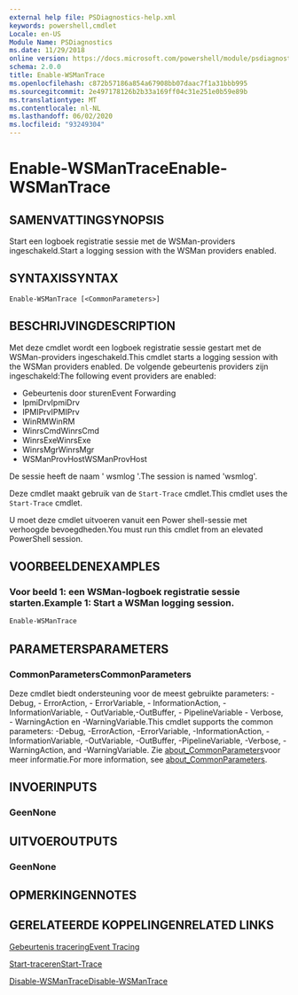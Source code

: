 ```yaml
---
external help file: PSDiagnostics-help.xml
keywords: powershell,cmdlet
Locale: en-US
Module Name: PSDiagnostics
ms.date: 11/29/2018
online version: https://docs.microsoft.com/powershell/module/psdiagnostics/enable-wsmantrace?view=powershell-7&WT.mc_id=ps-gethelp
schema: 2.0.0
title: Enable-WSManTrace
ms.openlocfilehash: c872b57186a854a67908bb07daac7f1a31bbb995
ms.sourcegitcommit: 2e497178126b2b33a169ff04c31e251e0b59e89b
ms.translationtype: MT
ms.contentlocale: nl-NL
ms.lasthandoff: 06/02/2020
ms.locfileid: "93249304"
---
```

# <span data-ttu-id="c9141-103">Enable-WSManTrace</span><span class="sxs-lookup"><span data-stu-id="c9141-103">Enable-WSManTrace</span></span>

## <span data-ttu-id="c9141-104">SAMENVATTING</span><span class="sxs-lookup"><span data-stu-id="c9141-104">SYNOPSIS</span></span>
<span data-ttu-id="c9141-105">Start een logboek registratie sessie met de WSMan-providers ingeschakeld.</span><span class="sxs-lookup"><span data-stu-id="c9141-105">Start a logging session with the WSMan providers enabled.</span></span>

## <span data-ttu-id="c9141-106">SYNTAXIS</span><span class="sxs-lookup"><span data-stu-id="c9141-106">SYNTAX</span></span>

```
Enable-WSManTrace [<CommonParameters>]
```

## <span data-ttu-id="c9141-107">BESCHRIJVING</span><span class="sxs-lookup"><span data-stu-id="c9141-107">DESCRIPTION</span></span>
<span data-ttu-id="c9141-108">Met deze cmdlet wordt een logboek registratie sessie gestart met de WSMan-providers ingeschakeld.</span><span class="sxs-lookup"><span data-stu-id="c9141-108">This cmdlet starts a logging session with the WSMan providers enabled.</span></span> <span data-ttu-id="c9141-109">De volgende gebeurtenis providers zijn ingeschakeld:</span><span class="sxs-lookup"><span data-stu-id="c9141-109">The following event providers are enabled:</span></span>

- <span data-ttu-id="c9141-110">Gebeurtenis door sturen</span><span class="sxs-lookup"><span data-stu-id="c9141-110">Event Forwarding</span></span>
- <span data-ttu-id="c9141-111">IpmiDrv</span><span class="sxs-lookup"><span data-stu-id="c9141-111">IpmiDrv</span></span>
- <span data-ttu-id="c9141-112">IPMIPrv</span><span class="sxs-lookup"><span data-stu-id="c9141-112">IPMIPrv</span></span>
- <span data-ttu-id="c9141-113">WinRM</span><span class="sxs-lookup"><span data-stu-id="c9141-113">WinRM</span></span>
- <span data-ttu-id="c9141-114">WinrsCmd</span><span class="sxs-lookup"><span data-stu-id="c9141-114">WinrsCmd</span></span>
- <span data-ttu-id="c9141-115">WinrsExe</span><span class="sxs-lookup"><span data-stu-id="c9141-115">WinrsExe</span></span>
- <span data-ttu-id="c9141-116">WinrsMgr</span><span class="sxs-lookup"><span data-stu-id="c9141-116">WinrsMgr</span></span>
- <span data-ttu-id="c9141-117">WSManProvHost</span><span class="sxs-lookup"><span data-stu-id="c9141-117">WSManProvHost</span></span>

<span data-ttu-id="c9141-118">De sessie heeft de naam ' wsmlog '.</span><span class="sxs-lookup"><span data-stu-id="c9141-118">The session is named 'wsmlog'.</span></span>

<span data-ttu-id="c9141-119">Deze cmdlet maakt gebruik van de `Start-Trace` cmdlet.</span><span class="sxs-lookup"><span data-stu-id="c9141-119">This cmdlet uses the `Start-Trace` cmdlet.</span></span>

<span data-ttu-id="c9141-120">U moet deze cmdlet uitvoeren vanuit een Power shell-sessie met verhoogde bevoegdheden.</span><span class="sxs-lookup"><span data-stu-id="c9141-120">You must run this cmdlet from an elevated PowerShell session.</span></span>

## <span data-ttu-id="c9141-121">VOORBEELDEN</span><span class="sxs-lookup"><span data-stu-id="c9141-121">EXAMPLES</span></span>

### <span data-ttu-id="c9141-122">Voor beeld 1: een WSMan-logboek registratie sessie starten.</span><span class="sxs-lookup"><span data-stu-id="c9141-122">Example 1: Start a WSMan logging session.</span></span>

```powershell
Enable-WSManTrace
```

## <span data-ttu-id="c9141-123">PARAMETERS</span><span class="sxs-lookup"><span data-stu-id="c9141-123">PARAMETERS</span></span>

### <span data-ttu-id="c9141-124">CommonParameters</span><span class="sxs-lookup"><span data-stu-id="c9141-124">CommonParameters</span></span>

<span data-ttu-id="c9141-125">Deze cmdlet biedt ondersteuning voor de meest gebruikte parameters: -Debug, - ErrorAction, - ErrorVariable, - InformationAction, -InformationVariable, - OutVariable,-OutBuffer, - PipelineVariable - Verbose, - WarningAction en -WarningVariable.</span><span class="sxs-lookup"><span data-stu-id="c9141-125">This cmdlet supports the common parameters: -Debug, -ErrorAction, -ErrorVariable, -InformationAction, -InformationVariable, -OutVariable, -OutBuffer, -PipelineVariable, -Verbose, -WarningAction, and -WarningVariable.</span></span> <span data-ttu-id="c9141-126">Zie [about_CommonParameters](https://go.microsoft.com/fwlink/?LinkID=113216)voor meer informatie.</span><span class="sxs-lookup"><span data-stu-id="c9141-126">For more information, see [about_CommonParameters](https://go.microsoft.com/fwlink/?LinkID=113216).</span></span>

## <span data-ttu-id="c9141-127">INVOER</span><span class="sxs-lookup"><span data-stu-id="c9141-127">INPUTS</span></span>

### <span data-ttu-id="c9141-128">Geen</span><span class="sxs-lookup"><span data-stu-id="c9141-128">None</span></span>

## <span data-ttu-id="c9141-129">UITVOER</span><span class="sxs-lookup"><span data-stu-id="c9141-129">OUTPUTS</span></span>

### <span data-ttu-id="c9141-130">Geen</span><span class="sxs-lookup"><span data-stu-id="c9141-130">None</span></span>

## <span data-ttu-id="c9141-131">OPMERKINGEN</span><span class="sxs-lookup"><span data-stu-id="c9141-131">NOTES</span></span>

## <span data-ttu-id="c9141-132">GERELATEERDE KOPPELINGEN</span><span class="sxs-lookup"><span data-stu-id="c9141-132">RELATED LINKS</span></span>

[<span data-ttu-id="c9141-133">Gebeurtenis tracering</span><span class="sxs-lookup"><span data-stu-id="c9141-133">Event Tracing</span></span>](/windows/desktop/ETW/event-tracing-portal)

[<span data-ttu-id="c9141-134">Start-traceren</span><span class="sxs-lookup"><span data-stu-id="c9141-134">Start-Trace</span></span>](start-trace.md)

[<span data-ttu-id="c9141-135">Disable-WSManTrace</span><span class="sxs-lookup"><span data-stu-id="c9141-135">Disable-WSManTrace</span></span>](Disable-WSManTrace.md)
